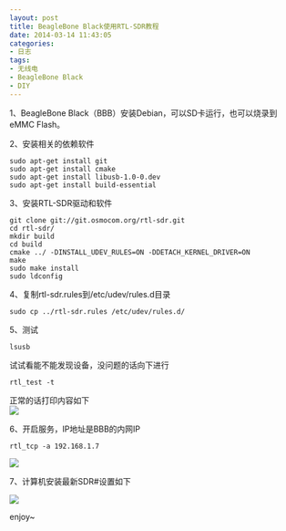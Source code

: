 ```yaml
---
layout: post
title: BeagleBone Black使用RTL-SDR教程
date: 2014-03-14 11:43:05
categories:
- 日志
tags:
- 无线电
- BeagleBone Black
- DIY
---
```


1、BeagleBone Black（BBB）安装Debian，可以SD卡运行，也可以烧录到eMMC Flash。

2、安装相关的依赖软件
    
    sudo apt-get install git 
    sudo apt-get install cmake
    sudo apt-get install libusb-1.0-0.dev
    sudo apt-get install build-essential
3、安装RTL-SDR驱动和软件

    git clone git://git.osmocom.org/rtl-sdr.git
    cd rtl-sdr/
    mkdir build
    cd build
    cmake ../ -DINSTALL_UDEV_RULES=ON -DDETACH_KERNEL_DRIVER=ON
    make
    sudo make install
    sudo ldconfig
4、复制rtl-sdr.rules到/etc/udev/rules.d目录

    sudo cp ../rtl-sdr.rules /etc/udev/rules.d/

5、测试
   
    lsusb

试试看能不能发现设备，没问题的话向下进行

    rtl_test -t

正常的话打印内容如下    
![](https://github.com/bh3nvn/bh3nvn.github.io/raw/master/image/2014-03-14-01.jpg)    


6、开启服务，IP地址是BBB的内网IP

    rtl_tcp -a 192.168.1.7

![](https://github.com/bh3nvn/bh3nvn.github.io/raw/master/image/2014-03-14-02.jpg)    

7、计算机安装最新SDR#设置如下

![](https://github.com/bh3nvn/bh3nvn.github.io/raw/master/image/2014-03-14-03.jpg)    

enjoy~





